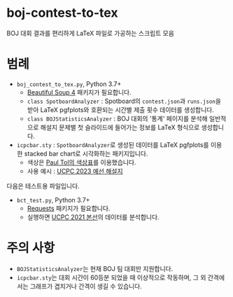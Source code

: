 # boj-contest-to-tex
 BOJ 대회 결과를 편리하게 LaTeX 파일로 가공하는 스크립트 모음

# 범례
- `boj_contest_to_tex.py`, Python 3.7+
  - [Beautiful Soup 4](https://pypi.org/project/beautifulsoup4/) 패키지가 필요합니다.
  - `class SpotboardAnalyzer` : Spotboard의 `contest.json`과 `runs.json`을 받아 LaTeX pgfplots와 호환되는 시간별 제출 횟수 데이터를 생성합니다.
  - `class BOJStatisticsAnalyzer` : BOJ 대회의 '통계' 페이지를 분석해 일반적으로 해설지 문제별 첫 슬라이드에 들어가는 정보를 LaTeX 형식으로 생성합니다.
- `icpcbar.sty` : `SpotboardAnalyzer`로 생성된 데이터를 LaTeX pgfplots를 이용한 stacked bar chart로 시각화하는 패키지입니다.
  - 색상은 [Paul Tol의 색상표](https://personal.sron.nl/~pault/#sec:qualitative)를 이용했습니다.
  - 사용 예시 : [UCPC 2023 예선 해설지](https://static.ucpc.me/files/2023/ucpc23-prelim-solutions.pdf)
  
다음은 테스트용 파일입니다.
- `bct_test.py`, Python 3.7+
  - [Requests](https://pypi.org/project/requests/) 패키지가 필요합니다.
  - 실행하면 [UCPC 2021 본선](https://www.acmicpc.net/contest/view/670)의 데이터를 분석합니다.

# 주의 사항
- `BOJStatisticsAnalyzer`는 현재 BOJ 팀 대회만 지원합니다.
- `icpcbar.sty`는 대회 시간이 60등분 되었을 때 이상적으로 작동하며, 그 외 간격에서는 그래프가 겹치거나 간격이 생길 수 있습니다.